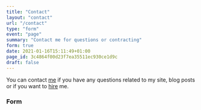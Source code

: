 ```yaml
---
title: "Contact"
layout: "contact"
url: "/contact"
type: "form"
event: "page"
summary: "Contact me for questions or contracting"
form: true
date: 2021-01-16T15:11:49+01:00
page_id: 3c4864f00d23f7ea35511ec930ce1d9c
draft: false
---
```


You can contact [me](/about-me "more about me") if you have any questions related to my site, blog posts or if you want to [hire](/hire-me "Analytics related question?  I can help you") me.

### Form  
